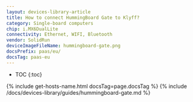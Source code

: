 ```yaml
---
layout: devices-library-article
title: How to connect HummingBoard Gate to Klyff?
category: Single-board computers
chip: i.MX6DualLite
connectivity: Ethernet, WIFI, Bluetooth
vendor: SolidRun
deviceImageFileName: hummingboard-gate.png
docsPrefix: paas/eu/
docsTag: paas-eu
---
```



* TOC
{:toc}

{% include get-hosts-name.html docsTag=page.docsTag %}
{% include /docs/devices-library/guides/hummingboard-gate.md %}